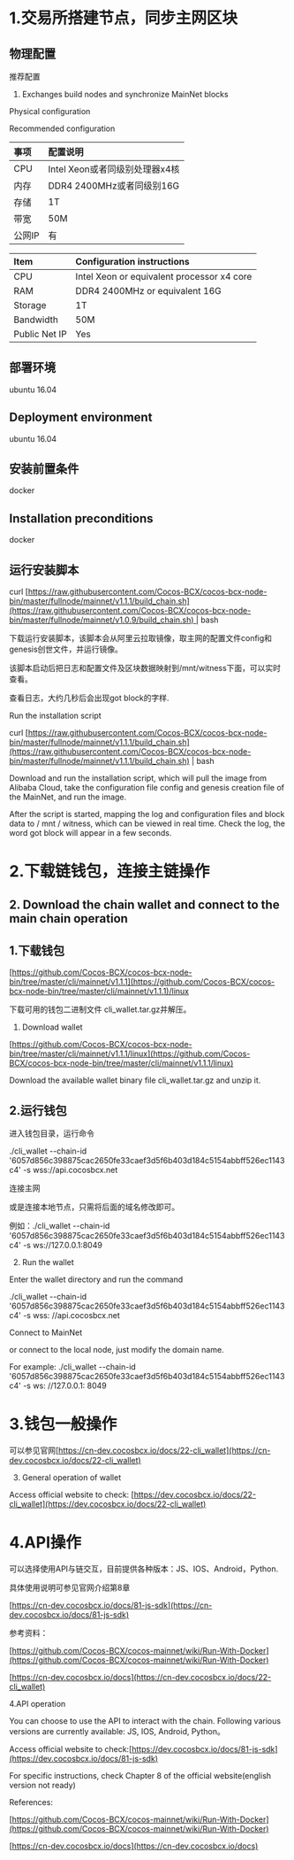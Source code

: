 # 1.交易所搭建节点，同步主网区块
## 物理配置
推荐配置

1. Exchanges build nodes and synchronize MainNet blocks

Physical configuration

Recommended configuration

| 事项   | 配置说明   | 
|:----|:----|
| CPU   | Intel Xeon或者同级别处理器x4核   | 
| 内存   | DDR4 2400MHz或者同级别16G   | 
| 存储   | 1T   | 
| 带宽   | 50M   | 
| 公网IP   | 有   | 



| Item   | Configuration instructions   | 
|:----|:----|
| CPU   | Intel Xeon or equivalent processor x4 core   | 
| RAM   | DDR4 2400MHz or equivalent 16G   | 
| Storage   | 1T   | 
| Bandwidth   | 50M   | 
| Public Net IP   | Yes   | 

## 部署环境
ubuntu 16.04

## Deployment environment
ubuntu 16.04

## 安装前置条件
docker

## Installation preconditions
docker

## 运行安装脚本
curl [https://raw.githubusercontent.com/Cocos-BCX/cocos-bcx-node-bin/master/fullnode/mainnet/v1.1.1/build_chain.sh](https://raw.githubusercontent.com/Cocos-BCX/cocos-bcx-node-bin/master/fullnode/mainnet/v1.0.9/build_chain.sh) | bash

下载运行安装脚本，该脚本会从阿里云拉取镜像，取主网的配置文件config和genesis创世文件，并运行镜像。

该脚本启动后把日志和配置文件及区块数据映射到/mnt/witness下面，可以实时查看。

查看日志，大约几秒后会出现got block的字样.

Run the installation script

curl [https://raw.githubusercontent.com/Cocos-BCX/cocos-bcx-node-bin/master/fullnode/mainnet/v1.1.1/build_chain.sh](https://raw.githubusercontent.com/Cocos-BCX/cocos-bcx-node-bin/master/fullnode/mainnet/v1.1.1/build_chain.sh) | bash

Download and run the installation script, which will pull the image from Alibaba Cloud, take the configuration file config and genesis creation file of the MainNet, and run the image.

After the script is started, mapping the log and configuration files and block data to / mnt / witness, which can be viewed in real time. Check the log, the word got block will appear in a few seconds.

# 2.下载链钱包，连接主链操作
## 2. Download the chain wallet and connect to the main chain operation
## 1.下载钱包
[https://github.com/Cocos-BCX/cocos-bcx-node-bin/tree/master/cli/mainnet/v1.1.1](https://github.com/Cocos-BCX/cocos-bcx-node-bin/tree/master/cli/mainnet/v1.1.1)/linux

下载可用的钱包二进制文件 cli_wallet.tar.gz并解压。

1. Download wallet

 [https://github.com/Cocos-BCX/cocos-bcx-node-bin/tree/master/cli/mainnet/v1.1.1/linux](https://github.com/Cocos-BCX/cocos-bcx-node-bin/tree/master/cli/mainnet/v1.1.1/linux)

Download the available wallet binary file cli_wallet.tar.gz and unzip it.

## 2.运行钱包
进入钱包目录，运行命令

./cli_wallet --chain-id '6057d856c398875cac2650fe33caef3d5f6b403d184c5154abbff526ec1143c4' -s wss://api.cocosbcx.net

连接主网

或是连接本地节点，只需将后面的域名修改即可。

例如：./cli_wallet --chain-id '6057d856c398875cac2650fe33caef3d5f6b403d184c5154abbff526ec1143c4' -s ws://127.0.0.1:8049

2. Run the wallet

Enter the wallet directory and run the command

 ./cli_wallet --chain-id '6057d856c398875cac2650fe33caef3d5f6b403d184c5154abbff526ec1143c4' -s wss: //api.cocosbcx.net

 Connect to MainNet

 or connect to the local node, just modify the domain name.

For example: ./cli_wallet --chain-id '6057d856c398875cac2650fe33caef3d5f6b403d184c5154abbff526ec1143c4' -s ws: //127.0.0.1: 8049

# 3.钱包一般操作
可以参见官网[https://cn-dev.cocosbcx.io/docs/22-cli_wallet](https://cn-dev.cocosbcx.io/docs/22-cli_wallet)

3. General operation of wallet

Access official website to check: [https://dev.cocosbcx.io/docs/22-cli_wallet](https://dev.cocosbcx.io/docs/22-cli_wallet)

# 4.API操作
可以选择使用API与链交互，目前提供各种版本：JS、IOS、Android，Python.

具体使用说明可参见官网介绍第8章

[https://cn-dev.cocosbcx.io/docs/81-js-sdk](https://cn-dev.cocosbcx.io/docs/81-js-sdk)

参考资料：

[https://github.com/Cocos-BCX/cocos-mainnet/wiki/Run-With-Docker](https://github.com/Cocos-BCX/cocos-mainnet/wiki/Run-With-Docker)

[https://cn-dev.cocosbcx.io/docs](https://cn-dev.cocosbcx.io/docs/22-cli_wallet)

4.API operation

You can choose to use the API to interact with the chain. Following various versions are currently available: JS, IOS, Android, Python。

Access official website to check:[https://dev.cocosbcx.io/docs/81-js-sdk](https://dev.cocosbcx.io/docs/81-js-sdk)

For specific instructions, check Chapter 8 of the official website(english version not ready)

References:

 [https://github.com/Cocos-BCX/cocos-mainnet/wiki/Run-With-Docker](https://github.com/Cocos-BCX/cocos-mainnet/wiki/Run-With-Docker)

 [https://cn-dev.cocosbcx.io/docs](https://cn-dev.cocosbcx.io/docs)

